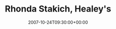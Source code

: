 ---
templateKey: event
guid: 08940919-6eab-11ea-99c5-002590d1d1b0
date: 2007-10-24T09:30:00+00:00
eventTime: '9:30'
title: "Rhonda Stakich, Healey's"
artist: Rhonda Stakich
city: Toronto
venue: Healey's
group: Tim Shia
---